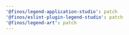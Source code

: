 ```yaml
---
'@finos/legend-application-studio': patch
'@finos/eslint-plugin-legend-studio': patch
'@finos/legend-art': patch
---
```

